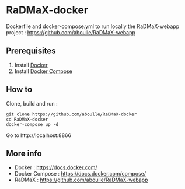 # RaDMaX-docker

Dockerfile and docker-compose.yml to run locally the RaDMaX-webapp project : https://github.com/aboulle/RaDMaX-webapp

## Prerequisites

1. Install [Docker](https://docs.docker.com/install/)
2. Install [Docker Compose](https://docs.docker.com/compose/install/)

## How to

Clone, build and run :
 
```
git clone https://github.com/aboulle/RaDMaX-docker
cd RaDMaX-docker
docker-compose up -d 
```

Go to http://localhost:8866

## More info

- Docker : https://docs.docker.com/
- Docker Compose : https://docs.docker.com/compose/
- RaDMaX : https://github.com/aboulle/RaDMaX-webapp
